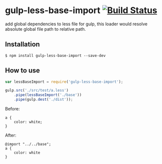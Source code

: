 # gulp-less-base-import [![Build Status](https://travis-ci.org/MaxLee1994/gulp-less-base-import.svg?branch=master)](https://travis-ci.org/MaxLee1994/gulp-less-base-import)

add global dependencies to less file for gulp, this loader would resolve absolute global file path to relative path.

## Installation

```
$ npm install gulp-less-base-import --save-dev
```

## How to use

```javascript
var lessBaseImport = require('gulp-less-base-import');

gulp.src('./src/test/a.less')
    .pipe(lessBaseImport('./base'))
    .pipe(gulp.dest('./dist'));
```

Before:

```less
a {
    color: white;
}
```

After:

```less
@import "../../base";
a {
    color: white
}
```
